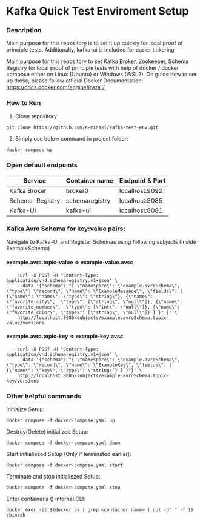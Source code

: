 # Kafka Quick Test Enviroment Setup

### Description 
Main purpose for this repository is to set it up quickly for local proof of principle tests. 
Additionally, kafka-ui is included for easier tinkering

Main purpose for this repository to set Kafka Broker, Zookeeper, Schema Registry for local proof of principle tests with help of docker / docker compose either on Linux (Ubuntu) or Windows (WSL2). On guide how to set up those, please follow official Docker Documentation: https://docs.docker.com/engine/install/

### How to Run
1. Clone repository:
```
git clone https://github.com/K-minski/kafka-test-env.git
```
2. Simply use below command in project folder:
```
docker compose up
```

### Open default endpoints

| Service         | Container name  | Endpoint & Port |
|-----------------|-----------------|-----------------|
| Kafka Broker    | broker0         | localhost:9092  |
| Schema-Registry | schemaregistry  | localhost:8085  |
| Kafka-UI        | kafka-ui        | localhost:8081  |


### Kafka Avro Schema for key:value pairs:

Navigate to Kafka-UI and Register Schemas using following subjects (Inside ExampleSchema)
#### example.avro.topic-value => example-value.avsc
```
	curl -X POST -H "Content-Type: application/vnd.schemaregistry.v1+json" \
    --data '{"schema": "{ \"namespace\": \"example.avroSchema\", \"type\": \"record\", \"name\": \"ExampleMessage\", \"fields\": [ {\"name\": \"name\", \"type\": \"string\"}, {\"name\": \"favorite_city\",  \"type\": [\"string\", \"null\"]}, {\"name\": \"favorite_number\",  \"type\": [\"int\", \"null\"]}, {\"name\": \"favorite_color\", \"type\": [\"string\", \"null\"]} ] }" }' \
    http://localhost:8085/subjects/example.avroSchema.topic-value/versions
```

#### example.avro.topic-key => example-key.avsc
```
	curl -X POST -H "Content-Type: application/vnd.schemaregistry.v1+json" \
  	--data '{"schema": "{ \"namespace\": \"example.avroSchema\", \"type\": \"record\", \"name\": \"ExampleKey\", \"fields\": [ {\"name\": \"key\", \"type\": \"string\"} ] }"}' \
  	http://localhost:8085/subjects/example.avroSchema.topic-key/versions
```

### Other helpful commands
Initialize Setup:
```
docker compose -f docker-compose.yaml up
```
Destroy(Delete) initialized Setup:
```
docker compose -f docker-compose.yaml down
```
Start initialiezed Setup (Only if terminated earlier):
```
docker compose -f docker-compose.yaml start
```
Terminate and stop initialiezed Setup:
```
docker compose -f docker-compose.yaml stop
```
Enter container’s (<containers name>) internal CLI:
```
docker exec -it $(docker ps | grep <container name> | cut -d" " -f 1) /bin/sh
```
